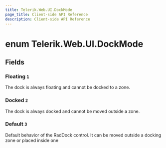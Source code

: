 ```yaml
---
title: Telerik.Web.UI.DockMode
page_title: Client-side API Reference
description: Client-side API Reference
---
```


# enum Telerik.Web.UI.DockMode

## Fields

### Floating `1`

The dock is always floating and cannot be docked to a zone.

### Docked `2`

The dock is always docked and cannot be moved outside a zone.

### Default `3`

Default behavior of the RadDock control. It can be moved outside a docking zone or placed inside one 


